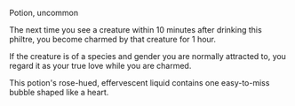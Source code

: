 Potion, uncommon 

The next time you see a creature within 10 minutes after drinking this philtre, you become charmed by that creature for 1 hour. 

If the creature is of a species and gender you are normally attracted to, you regard it as your true love while you are charmed. 

This potion's rose-hued, effervescent liquid contains one easy-to-miss bubble shaped like a heart.